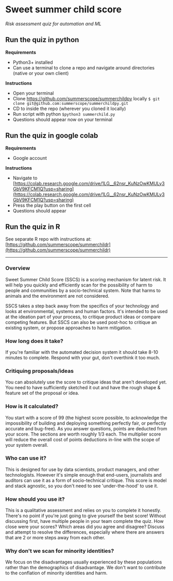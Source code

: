 # Sweet summer child score
_Risk assessment quiz for automation and ML_

## Run the quiz in python
**Requirements**   
- Python3+ installed
- Can use a terminal to clone a repo and navigate around directories (native or your own client) 

**Instructions**  
- Open your terminal 
- Clone https://github.com/summerscope/summerchildpy locally 
`$ git clone git@github.com:summerscope/summerchildpy.git`
- CD to inside the repo (wherever you cloned it locally) 
- Run script with python 
`$python3 summerchild.py`
- Questions should appear now on your terminal

## Run the quiz in google colab
**Requirements**   
- Google account

**Instructions**  
- Navigate to [https://colab.research.google.com/drive/1LG__62nsr_KuNzOwKMULy3GbV9KFCM1Q?usp=sharing](https://colab.research.google.com/drive/1LG__62nsr_KuNzOwKMULy3GbV9KFCM1Q?usp=sharing)  
- Press the play button on the first cell
- Questions should appear


## Run the quiz in R

See separate R repo with instructions at:  
[https://github.com/summerscope/summerchildr](https://github.com/summerscope/summerchildr)  

---------------------------------------

### Overview
Sweet Summer Child Score (SSCS) is a scoring mechanism for latent risk. It will help you quickly and efficiently scan for the possibility of harm to people and communities by a socio-technical system. Note that harms to animals and the environment are not considered.   

SSCS takes a step back away from the specifics of your technology and looks at environmental, systems and human factors. It's intended to be used at the ideation part of your process, to critique product ideas or compare competing features. But SSCS can also be used post-hoc to critique an existing system, or propose approaches to harm mitigation.

### How long does it take?
If you're familiar with the automated decision system it should take 8-10 minutes to complete. Respond with your gut, don't overthink it too much.

### Critiquing proposals/ideas
You can absolutely use the score to critique ideas that aren't developed yet. You need to have sufficiently sketched it out and have the rough shape & feature set of the proposal or idea.

### How is it calculated?
You start with a score of 99 (the highest score possible, to acknowledge the impossibility of building and deploying something perfectly fair, or perfectly accurate and bug-free). As you answer questions, points are deducted from your score. The sections are worth roughly 1/3 each. The multiplier score will reduce the overall cost of points deductions in-line with the scope of your system overall.

### Who can use it?
This is designed for use by data scientists, product managers, and other technologists. However it's simple enough that end-users, journalists and auditors can use it as a form of socio-technical critique. This score is model and stack agnostic, so you don't need to see 'under-the-hood' to use it.

### How should you use it?
This is a qualitative assessment and relies on you to complete it honestly. There's no point if you're just going to give yourself the best score! Without discussing first, have multiple people in your team complete the quiz. How close were your scores? Which areas did you agree and disagree? Discuss and attempt to resolve the differences, especially where there are answers that are 2 or more steps away from each other.

### Why don't we scan for minority identities?
We focus on the disadvantages usually experienced by these populations rather than the demographics of disadvantage. We don't want to contribute to the conflation of minority identities and harm.
